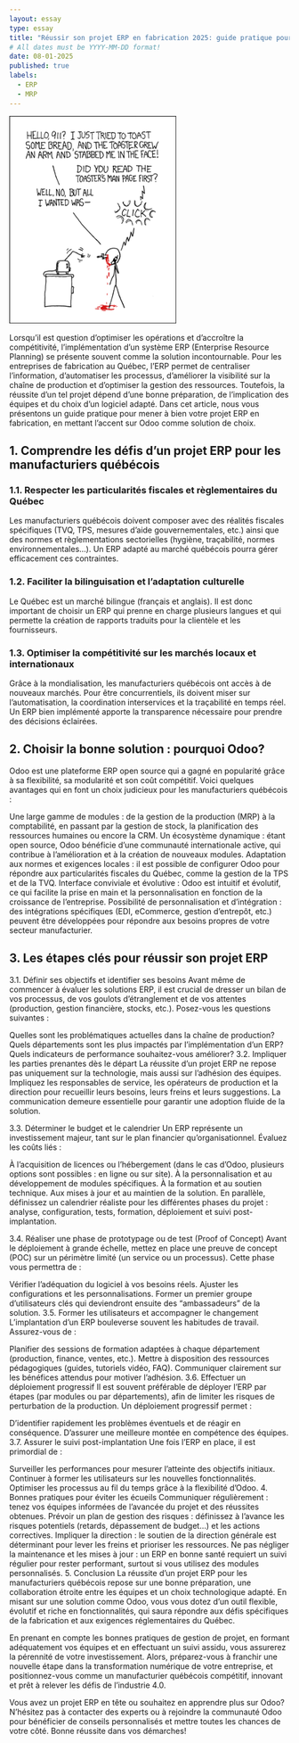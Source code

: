```yaml
---
layout: essay
type: essay
title: "Réussir son projet ERP en fabrication 2025: guide pratique pour les manufacturiers québécois"
# All dates must be YYYY-MM-DD format!
date: 08-01-2025
published: true
labels:
  - ERP
  - MRP
---
```


<img width="300px" class="rounded float-start pe-4" src="../img/smart-questions/rtfm.png">


Lorsqu’il est question d’optimiser les opérations et d’accroître la compétitivité, l’implémentation d’un système ERP (Enterprise Resource Planning) se présente souvent comme la solution incontournable. Pour les entreprises de fabrication au Québec, l’ERP permet de centraliser l’information, d’automatiser les processus, d’améliorer la visibilité sur la chaîne de production et d’optimiser la gestion des ressources. Toutefois, la réussite d’un tel projet dépend d’une bonne préparation, de l’implication des équipes et du choix d’un logiciel adapté. Dans cet article, nous vous présentons un guide pratique pour mener à bien votre projet ERP en fabrication, en mettant l’accent sur Odoo comme solution de choix.

## 1. Comprendre les défis d’un projet ERP pour les manufacturiers québécois

### 1.1. Respecter les particularités fiscales et règlementaires du Québec

Les manufacturiers québécois doivent composer avec des réalités fiscales spécifiques (TVQ, TPS, mesures d’aide gouvernementales, etc.) ainsi que des normes et règlementations sectorielles (hygiène, traçabilité, normes environnementales…). Un ERP adapté au marché québécois pourra gérer efficacement ces contraintes.

### 1.2. Faciliter la bilinguisation et l’adaptation culturelle

Le Québec est un marché bilingue (français et anglais). Il est donc important de choisir un ERP qui prenne en charge plusieurs langues et qui permette la création de rapports traduits pour la clientèle et les fournisseurs.

### 1.3. Optimiser la compétitivité sur les marchés locaux et internationaux

Grâce à la mondialisation, les manufacturiers québécois ont accès à de nouveaux marchés. Pour être concurrentiels, ils doivent miser sur l’automatisation, la coordination interservices et la traçabilité en temps réel. Un ERP bien implémenté apporte la transparence nécessaire pour prendre des décisions éclairées.

## 2. Choisir la bonne solution : pourquoi Odoo?

Odoo est une plateforme ERP open source qui a gagné en popularité grâce à sa flexibilité, sa modularité et son coût compétitif. Voici quelques avantages qui en font un choix judicieux pour les manufacturiers québécois :

Une large gamme de modules : de la gestion de la production (MRP) à la comptabilité, en passant par la gestion de stock, la planification des ressources humaines ou encore la CRM.
Un écosystème dynamique : étant open source, Odoo bénéficie d’une communauté internationale active, qui contribue à l’amélioration et à la création de nouveaux modules.
Adaptation aux normes et exigences locales : il est possible de configurer Odoo pour répondre aux particularités fiscales du Québec, comme la gestion de la TPS et de la TVQ.
Interface conviviale et évolutive : Odoo est intuitif et évolutif, ce qui facilite la prise en main et la personnalisation en fonction de la croissance de l’entreprise.
Possibilité de personnalisation et d’intégration : des intégrations spécifiques (EDI, eCommerce, gestion d’entrepôt, etc.) peuvent être développées pour répondre aux besoins propres de votre secteur manufacturier.

## 3. Les étapes clés pour réussir son projet ERP
3.1. Définir ses objectifs et identifier ses besoins
Avant même de commencer à évaluer les solutions ERP, il est crucial de dresser un bilan de vos processus, de vos goulots d’étranglement et de vos attentes (production, gestion financière, stocks, etc.). Posez-vous les questions suivantes :

Quelles sont les problématiques actuelles dans la chaîne de production?
Quels départements sont les plus impactés par l’implémentation d’un ERP?
Quels indicateurs de performance souhaitez-vous améliorer?
3.2. Impliquer les parties prenantes dès le départ
La réussite d’un projet ERP ne repose pas uniquement sur la technologie, mais aussi sur l’adhésion des équipes. Impliquez les responsables de service, les opérateurs de production et la direction pour recueillir leurs besoins, leurs freins et leurs suggestions. La communication demeure essentielle pour garantir une adoption fluide de la solution.

3.3. Déterminer le budget et le calendrier
Un ERP représente un investissement majeur, tant sur le plan financier qu’organisationnel. Évaluez les coûts liés :

À l’acquisition de licences ou l’hébergement (dans le cas d’Odoo, plusieurs options sont possibles : en ligne ou sur site).
À la personnalisation et au développement de modules spécifiques.
À la formation et au soutien technique.
Aux mises à jour et au maintien de la solution.
En parallèle, définissez un calendrier réaliste pour les différentes phases du projet : analyse, configuration, tests, formation, déploiement et suivi post-implantation.

3.4. Réaliser une phase de prototypage ou de test (Proof of Concept)
Avant le déploiement à grande échelle, mettez en place une preuve de concept (POC) sur un périmètre limité (un service ou un processus). Cette phase vous permettra de :

Vérifier l’adéquation du logiciel à vos besoins réels.
Ajuster les configurations et les personnalisations.
Former un premier groupe d’utilisateurs clés qui deviendront ensuite des “ambassadeurs” de la solution.
3.5. Former les utilisateurs et accompagner le changement
L’implantation d’un ERP bouleverse souvent les habitudes de travail. Assurez-vous de :

Planifier des sessions de formation adaptées à chaque département (production, finance, ventes, etc.).
Mettre à disposition des ressources pédagogiques (guides, tutoriels vidéo, FAQ).
Communiquer clairement sur les bénéfices attendus pour motiver l’adhésion.
3.6. Effectuer un déploiement progressif
Il est souvent préférable de déployer l’ERP par étapes (par modules ou par départements), afin de limiter les risques de perturbation de la production. Un déploiement progressif permet :

D’identifier rapidement les problèmes éventuels et de réagir en conséquence.
D’assurer une meilleure montée en compétence des équipes.
3.7. Assurer le suivi post-implantation
Une fois l’ERP en place, il est primordial de :

Surveiller les performances pour mesurer l’atteinte des objectifs initiaux.
Continuer à former les utilisateurs sur les nouvelles fonctionnalités.
Optimiser les processus au fil du temps grâce à la flexibilité d’Odoo.
4. Bonnes pratiques pour éviter les écueils
Communiquer régulièrement : tenez vos équipes informées de l’avancée du projet et des réussites obtenues.
Prévoir un plan de gestion des risques : définissez à l’avance les risques potentiels (retards, dépassement de budget…) et les actions correctives.
Impliquer la direction : le soutien de la direction générale est déterminant pour lever les freins et prioriser les ressources.
Ne pas négliger la maintenance et les mises à jour : un ERP en bonne santé requiert un suivi régulier pour rester performant, surtout si vous utilisez des modules personnalisés.
5. Conclusion
La réussite d’un projet ERP pour les manufacturiers québécois repose sur une bonne préparation, une collaboration étroite entre les équipes et un choix technologique adapté. En misant sur une solution comme Odoo, vous vous dotez d’un outil flexible, évolutif et riche en fonctionnalités, qui saura répondre aux défis spécifiques de la fabrication et aux exigences réglementaires du Québec.

En prenant en compte les bonnes pratiques de gestion de projet, en formant adéquatement vos équipes et en effectuant un suivi assidu, vous assurerez la pérennité de votre investissement. Alors, préparez-vous à franchir une nouvelle étape dans la transformation numérique de votre entreprise, et positionnez-vous comme un manufacturier québécois compétitif, innovant et prêt à relever les défis de l’industrie 4.0.

Vous avez un projet ERP en tête ou souhaitez en apprendre plus sur Odoo? N’hésitez pas à contacter des experts ou à rejoindre la communauté Odoo pour bénéficier de conseils personnalisés et mettre toutes les chances de votre côté. Bonne réussite dans vos démarches!







